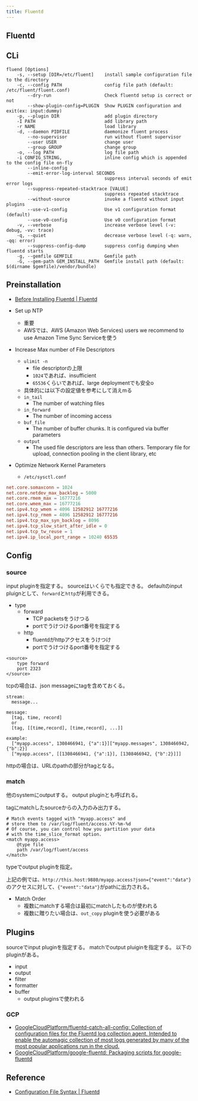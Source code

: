 ```yaml
---
title: Fluentd
---
```


## Fluentd


## CLi

```
fluend [Options]
    -s, --setup [DIR=/etc/fluent]    install sample configuration file to the directory
    -c, --config PATH                config file path (default: /etc/fluent/fluent.conf)
        --dry-run                    Check fluentd setup is correct or not
        --show-plugin-config=PLUGIN  Show PLUGIN configuration and exit(ex: input:dummy)
    -p, --plugin DIR                 add plugin directory
    -I PATH                          add library path
    -r NAME                          load library
    -d, --daemon PIDFILE             daemonize fluent process
        --no-supervisor              run without fluent supervisor
        --user USER                  change user
        --group GROUP                change group
    -o, --log PATH                   log file path
    -i CONFIG_STRING,                inline config which is appended to the config file on-fly
        --inline-config
        --emit-error-log-interval SECONDS
                                     suppress interval seconds of emit error logs
        --suppress-repeated-stacktrace [VALUE]
                                     suppress repeated stacktrace
        --without-source             invoke a fluentd without input plugins
        --use-v1-config              Use v1 configuration format (default)
        --use-v0-config              Use v0 configuration format
    -v, --verbose                    increase verbose level (-v: debug, -vv: trace)
    -q, --quiet                      decrease verbose level (-q: warn, -qq: error)
        --suppress-config-dump       suppress config dumping when fluentd starts
    -g, --gemfile GEMFILE            Gemfile path
    -G, --gem-path GEM_INSTALL_PATH  Gemfile install path (default: $(dirname $gemfile)/vendor/bundle)
```

## Preinstallation
* [Before Installing Fluentd | Fluentd](https://docs.fluentd.org/v0.12/articles/before-install)


* Set up NTP
    * 重要
    * AWSでは、AWS (Amazon Web Services) users we recommend to use Amazon Time Sync Serviceを使う
* Increase Max number of File Descriptors
    * `ulimit -n`
        * file descriptorの上限
        * `1024`であれば、insufficient
        * `65536`くらいであれば、large deploymentでも安全o
    * 具体的には以下の設定値を参考にして消えmる
    * `in_tail`
        * The number of watching files
    * `in_forward`
        * The number of incoming access
    * `buf_file`
        * The number of buffer chunks. It is configured via buffer parameters
    * `output`
        * The used file descriptors are less than others. Temporary file for upload, connection pooling in the client library, etc
* Optimize Network Kernel Parameters
    * `/etc/sysctl.conf`

```conf
net.core.somaxconn = 1024
net.core.netdev_max_backlog = 5000
net.core.rmem_max = 16777216
net.core.wmem_max = 16777216
net.ipv4.tcp_wmem = 4096 12582912 16777216
net.ipv4.tcp_rmem = 4096 12582912 16777216
net.ipv4.tcp_max_syn_backlog = 8096
net.ipv4.tcp_slow_start_after_idle = 0
net.ipv4.tcp_tw_reuse = 1
net.ipv4.ip_local_port_range = 10240 65535
```


## Config

### source
input pluginを指定する。
sourceはいくらでも指定できる。
defaultのinput pluignとして、`forward`と`http`が利用できる。

* type
    * forward
        * TCP packetsをうけつる
        * portでうけつけるport番号を指定する
    * http
        * fluentdがhttpアクセスをうけつけ
        * portでうけつけるport番号を指定する

```
<source>
    type forward
    port 2323
</source>
```


tcpの場合は、json messageにtagを含めておくる。

```
stream:
  message...

message:
  [tag, time, record]
  or
  [tag, [[time,record], [time,record], ...]]

example:
  ["myapp.access", 1308466941, {"a":1}]["myapp.messages", 1308466942, {"b":2}]
  ["myapp.access", [[1308466941, {"a":1}], [1308466942, {"b":2}]]]
```

httpの場合は、URLのpathの部分がtagとなる。


### match
他のsystemにoutputする。
output pluginとも呼ばれる。

tagにmatchしたsourceからの入力のみ出力する。

```
# Match events tagged with "myapp.access" and
# store them to /var/log/fluent/access.%Y-%m-%d
# Of course, you can control how you partition your data
# with the time_slice_format option.
<match myapp.access>
    @type file
    path /var/log/fluent/access
</match>
```

typeでoutput pluginを指定。

上記の例では、`http://this.host:9880/myapp.access?json={"event":"data"}`のアクセスに対して、`{"event":"data"}`がpathに出力される。

* Match Order
    * 複数にmatchする場合は最初にmatchしたものが使われる
    * 複数に贈りたい場合は、`out_copy` pluginを使う必要がある

## Plugins
sourceでinput pluginを指定する。
matchでoutput pluiginを指定する。
以下のpluginがある。

* input
* output
* filter
* formatter
* buffer
    * output pluginsで使われる

### GCP
* [GoogleCloudPlatform/fluentd-catch-all-config: Collection of configuration files for the Fluentd log collection agent. Intended to enable the automagic collection of most logs generated by many of the most popular applications run in the cloud.](https://github.com/GoogleCloudPlatform/fluentd-catch-all-config)
* [GoogleCloudPlatform/google-fluentd: Packaging scripts for google-fluentd](https://github.com/GoogleCloudPlatform/google-fluentd)


## Reference
* [Configuration File Syntax | Fluentd](http://docs.fluentd.org/v0.12/articles/config-file#1-ldquosourcerdquo-where-all-the-data-come-from)

